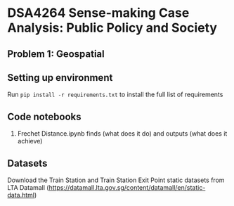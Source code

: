 # DSA4264 Sense-making Case Analysis: Public Policy and Society

## Problem 1: Geospatial

## Setting up environment
Run `pip install -r requirements.txt` to install the full list of requirements

## Code notebooks
1. Frechet Distance.ipynb finds (what does it do)
and outputs (what does it achieve)




## Datasets
Download the Train Station and Train Station Exit Point static datasets from LTA Datamall (https://datamall.lta.gov.sg/content/datamall/en/static-data.html)